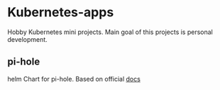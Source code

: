# Kubernetes-apps
Hobby Kubernetes mini projects.
Main goal of this projects is personal development. 



## pi-hole
helm Chart for pi-hole.
Based on official [docs](https://github.com/pi-hole/docker-pi-hole)
